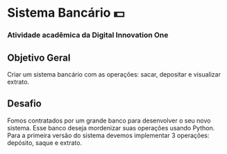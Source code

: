 # Sistema Bancário 💵
### Atividade acadêmica da Digital Innovation One

## Objetivo Geral
Criar um sistema bancário com as operações: sacar, depositar e visualizar extrato.

## Desafio
Fomos contratados por um grande banco para desenvolver o seu novo sistema.
Esse banco deseja mordenizar suas operações usando Python.
Para a primeira versão do sistema devemos implementar 3 operações: depósito, saque e extrato.

